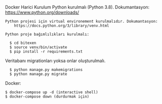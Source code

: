Docker Harici Kurulum
    Python kurulmalı (Python 3.8). Dokumantasyon:
            https://www.python.org/downloads/
 
    Python projesi için virtual environement kurulmalıdır. Dokumantasyon:
        https://docs.python.org/3/library/venv.html
    
    Python proje bağımlılıkları kurulmalı:
    
      $ cd bitexen
      $ source venv/bin/activate
      $ pip install -r requirements.txt
    
  Veritabanı migrationları yoksa onlar oluşturulmalı.

      $ python manage.py makemigrations          
      $ python manage.py migrate   

Docker:

    $ docker-compose up -d (interactive shell)
    $ docker-compose down (durdurmak için)